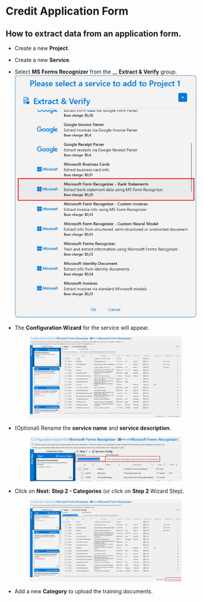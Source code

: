 # Credit Application Form

## How to extract data from an application form.

* Create a new **Project**.
* Create a new **Service**.
* Select **MS Forms Recognizer** from the __ **Extract & Verify** group.![](<../.gitbook/assets/image (12).png>)
*   The **Configuration Wizard** for the service will appear.

    <figure><img src="../.gitbook/assets/image (13).png" alt=""><figcaption></figcaption></figure>
*   (Optional) Rename the **service name** and **service description**.

    <figure><img src="../.gitbook/assets/image (25).png" alt=""><figcaption></figcaption></figure>
*   Click on **Next: Step 2 - Categories** (or click on **Step 2** Wizard Step).

    <figure><img src="../.gitbook/assets/image (34).png" alt=""><figcaption></figcaption></figure>
* Add a new **Category** to upload the training documents.
